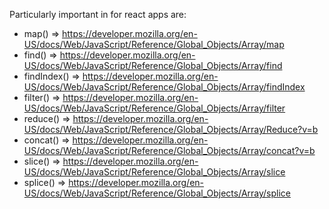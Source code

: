 Particularly important in for react apps are:

- map()  => https://developer.mozilla.org/en-US/docs/Web/JavaScript/Reference/Global_Objects/Array/map
- find()  => https://developer.mozilla.org/en-US/docs/Web/JavaScript/Reference/Global_Objects/Array/find
- findIndex()  => https://developer.mozilla.org/en-US/docs/Web/JavaScript/Reference/Global_Objects/Array/findIndex
- filter()  => https://developer.mozilla.org/en-US/docs/Web/JavaScript/Reference/Global_Objects/Array/filter
- reduce()  => https://developer.mozilla.org/en-US/docs/Web/JavaScript/Reference/Global_Objects/Array/Reduce?v=b
- concat()  => https://developer.mozilla.org/en-US/docs/Web/JavaScript/Reference/Global_Objects/Array/concat?v=b
- slice()  => https://developer.mozilla.org/en-US/docs/Web/JavaScript/Reference/Global_Objects/Array/slice
- splice()  => https://developer.mozilla.org/en-US/docs/Web/JavaScript/Reference/Global_Objects/Array/splice